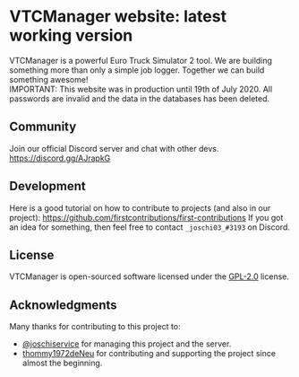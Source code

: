 # VTCManager website: latest working version
VTCManager is a powerful Euro Truck Simulator 2 tool. We are building something more than only a simple job logger. Together we can build something awesome! <br>
IMPORTANT: This website was in production until 19th of July 2020. All passwords are invalid and the data in the databases has been deleted.

## Community
Join our official Discord server and chat with other devs. https://discord.gg/AJrapkG
## Development
Here is a good tutorial on how to contribute to projects (and also in our project): https://github.com/firstcontributions/first-contributions
If you got an idea for something, then feel free to contact `_joschi03_#3193` on Discord.
## License
VTCManager is open-sourced software licensed under the [GPL-2.0](https://github.com/VTCManager/vtcmanager-web/blob/master/LICENSE) license.
## Acknowledgments
Many thanks for contributing to this project to:
* [@joschiservice]( https://github.com/joschiservice ) for managing this project and the server.
* [thommy1972deNeu](https://github.com/thommy1972deNeu) for contributing and supporting the project since almost the beginning.
